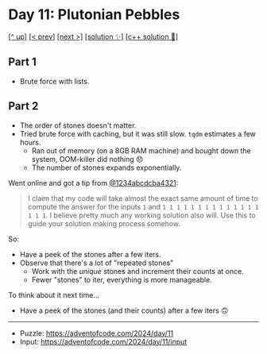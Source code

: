 # Day 11: Plutonian Pebbles

[[^ up]](../../README.asciidoc) [[< prev]](../day-10/README.MD) [[next >]](../day-12/README.MD) [[solution ✨]](./solve.py) [[c++ solution 🚀]](./solve.cpp)

<!-- article begin -->

## Part 1

- Brute force with lists.

## Part 2

- The order of stones doesn't matter.
- Tried brute force with caching, but it was still slow. `tqdm` estimates a few hours.
  - Ran out of memory (on a 8GB RAM machine) and bought down the system, OOM-killer did nothing 😞
  - The number of stones expands exponentially.

Went online and got a tip from [@1234abcdcba4321](https://www.reddit.com/r/adventofcode/comments/1hbwxrb/comment/m1jn1uj/):

> I claim that my code will take almost the exact same amount of time to compute the answer for the inputs `1` and `1 1 1 1 1 1 1 1 1 1 1 1 1 1 1 1 1`.
> I believe pretty much any working solution also will.
> Use this to guide your solution making process somehow.

So:

- Have a peek of the stones after a few iters.
- Observe that there's a lot of "repeated stones"
  - Work with the _unique_ stones and increment their counts at once.
  - Fewer "stones" to iter, everything is more manageable.

To think about it next time...

- Have a peek of the stones (and their counts) after a few iters 🙃

<!-- article end -->

---

* Puzzle: https://adventofcode.com/2024/day/11
* Input: https://adventofcode.com/2024/day/11/input
